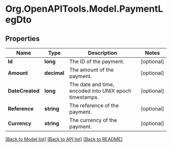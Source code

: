 
# Org.OpenAPITools.Model.PaymentLegDto

## Properties

Name | Type | Description | Notes
------------ | ------------- | ------------- | -------------
**Id** | **long** | The ID of the payment. | [optional] 
**Amount** | **decimal** | The amount of the payment. | [optional] 
**DateCreated** | **long** | The date and time, encoded into UNIX epoch timestamps. | [optional] 
**Reference** | **string** | The reference of the payment. | [optional] 
**Currency** | **string** | The currency of the payment. | [optional] 

[[Back to Model list]](../README.md#documentation-for-models)
[[Back to API list]](../README.md#documentation-for-api-endpoints)
[[Back to README]](../README.md)


